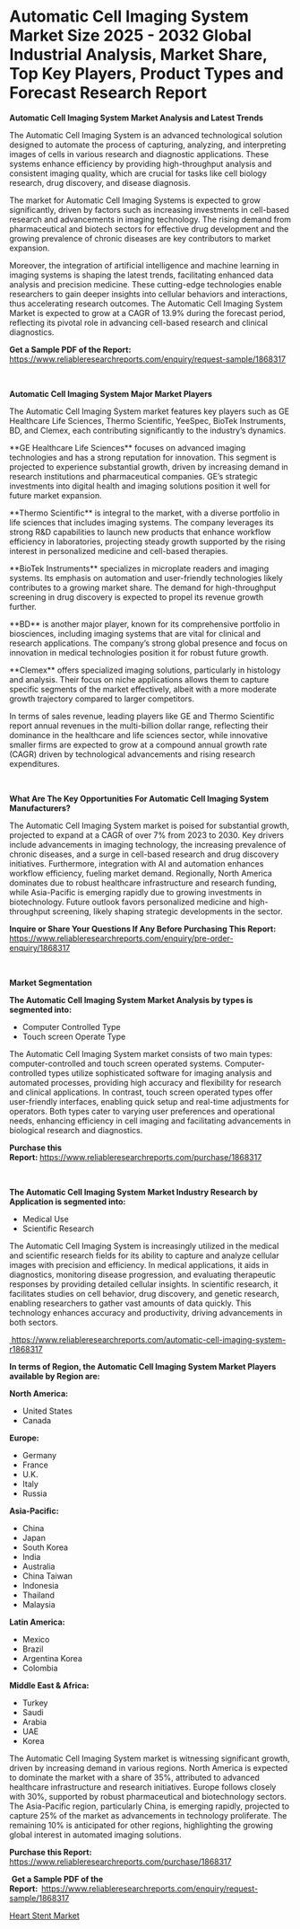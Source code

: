 <p><h1>Automatic Cell Imaging System Market Size 2025 - 2032 Global Industrial Analysis, Market Share, Top Key Players, Product Types and Forecast Research Report</h1></p><p><strong>Automatic Cell Imaging System Market Analysis and Latest Trends</strong></p>
<p><p>The Automatic Cell Imaging System is an advanced technological solution designed to automate the process of capturing, analyzing, and interpreting images of cells in various research and diagnostic applications. These systems enhance efficiency by providing high-throughput analysis and consistent imaging quality, which are crucial for tasks like cell biology research, drug discovery, and disease diagnosis.</p><p>The market for Automatic Cell Imaging Systems is expected to grow significantly, driven by factors such as increasing investments in cell-based research and advancements in imaging technology. The rising demand from pharmaceutical and biotech sectors for effective drug development and the growing prevalence of chronic diseases are key contributors to market expansion.</p><p>Moreover, the integration of artificial intelligence and machine learning in imaging systems is shaping the latest trends, facilitating enhanced data analysis and precision medicine. These cutting-edge technologies enable researchers to gain deeper insights into cellular behaviors and interactions, thus accelerating research outcomes. The Automatic Cell Imaging System Market is expected to grow at a CAGR of 13.9% during the forecast period, reflecting its pivotal role in advancing cell-based research and clinical diagnostics.</p></p>
<p><strong>Get a Sample PDF of the Report:&nbsp;</strong> <a href="https://www.reliableresearchreports.com/enquiry/request-sample/1868317?utm_campaign=2642&utm_medium=2&utm_source=Github&utm_content=ia&utm_term=04032025&utm_id=automatic-cell-imaging-system">https://www.reliableresearchreports.com/enquiry/request-sample/1868317</a></p>
<p>&nbsp;</p>
<p><strong>Automatic Cell Imaging System Major Market Players</strong></p>
<p><p>The Automatic Cell Imaging System market features key players such as GE Healthcare Life Sciences, Thermo Scientific, YeeSpec, BioTek Instruments, BD, and Clemex, each contributing significantly to the industry’s dynamics. </p><p>**GE Healthcare Life Sciences** focuses on advanced imaging technologies and has a strong reputation for innovation. This segment is projected to experience substantial growth, driven by increasing demand in research institutions and pharmaceutical companies. GE’s strategic investments into digital health and imaging solutions position it well for future market expansion.</p><p>**Thermo Scientific** is integral to the market, with a diverse portfolio in life sciences that includes imaging systems. The company leverages its strong R&D capabilities to launch new products that enhance workflow efficiency in laboratories, projecting steady growth supported by the rising interest in personalized medicine and cell-based therapies.</p><p>**BioTek Instruments** specializes in microplate readers and imaging systems. Its emphasis on automation and user-friendly technologies likely contributes to a growing market share. The demand for high-throughput screening in drug discovery is expected to propel its revenue growth further.</p><p>**BD** is another major player, known for its comprehensive portfolio in biosciences, including imaging systems that are vital for clinical and research applications. The company’s strong global presence and focus on innovation in medical technologies position it for robust future growth.</p><p>**Clemex** offers specialized imaging solutions, particularly in histology and analysis. Their focus on niche applications allows them to capture specific segments of the market effectively, albeit with a more moderate growth trajectory compared to larger competitors.</p><p>In terms of sales revenue, leading players like GE and Thermo Scientific report annual revenues in the multi-billion dollar range, reflecting their dominance in the healthcare and life sciences sector, while innovative smaller firms are expected to grow at a compound annual growth rate (CAGR) driven by technological advancements and rising research expenditures.</p></p>
<p>&nbsp;</p>
<p><strong>What Are The Key Opportunities For Automatic Cell Imaging System Manufacturers?</strong></p>
<p><p>The Automatic Cell Imaging System market is poised for substantial growth, projected to expand at a CAGR of over 7% from 2023 to 2030. Key drivers include advancements in imaging technology, the increasing prevalence of chronic diseases, and a surge in cell-based research and drug discovery initiatives. Furthermore, integration with AI and automation enhances workflow efficiency, fueling market demand. Regionally, North America dominates due to robust healthcare infrastructure and research funding, while Asia-Pacific is emerging rapidly due to growing investments in biotechnology. Future outlook favors personalized medicine and high-throughput screening, likely shaping strategic developments in the sector.</p></p>
<p><strong>Inquire or Share Your Questions If Any Before Purchasing This Report:</strong> <a href="https://www.reliableresearchreports.com/enquiry/pre-order-enquiry/1868317?utm_campaign=2642&utm_medium=2&utm_source=Github&utm_content=ia&utm_term=04032025&utm_id=automatic-cell-imaging-system">https://www.reliableresearchreports.com/enquiry/pre-order-enquiry/1868317</a></p>
<p>&nbsp;</p>
<p><strong>Market Segmentation</strong></p>
<p><strong>The Automatic Cell Imaging System Market Analysis by types is segmented into:</strong></p>
<p><ul><li>Computer Controlled Type</li><li>Touch screen Operate Type</li></ul></p>
<p><p>The Automatic Cell Imaging System market consists of two main types: computer-controlled and touch screen operated systems. Computer-controlled types utilize sophisticated software for imaging analysis and automated processes, providing high accuracy and flexibility for research and clinical applications. In contrast, touch screen operated types offer user-friendly interfaces, enabling quick setup and real-time adjustments for operators. Both types cater to varying user preferences and operational needs, enhancing efficiency in cell imaging and facilitating advancements in biological research and diagnostics.</p></p>
<p><strong>Purchase this Report:&nbsp;</strong><a href="https://www.reliableresearchreports.com/purchase/1868317?utm_campaign=2642&utm_medium=2&utm_source=Github&utm_content=ia&utm_term=04032025&utm_id=automatic-cell-imaging-system">https://www.reliableresearchreports.com/purchase/1868317</a></p>
<p>&nbsp;</p>
<p><strong>The Automatic Cell Imaging System Market Industry Research by Application is segmented into:</strong></p>
<p><ul><li>Medical Use</li><li>Scientific Research</li></ul></p>
<p><p>The Automatic Cell Imaging System is increasingly utilized in the medical and scientific research fields for its ability to capture and analyze cellular images with precision and efficiency. In medical applications, it aids in diagnostics, monitoring disease progression, and evaluating therapeutic responses by providing detailed cellular insights. In scientific research, it facilitates studies on cell behavior, drug discovery, and genetic research, enabling researchers to gather vast amounts of data quickly. This technology enhances accuracy and productivity, driving advancements in both sectors.</p></p>
<p><a href="https://www.reliableresearchreports.com/automatic-cell-imaging-system-r1868317?utm_campaign=2642&utm_medium=2&utm_source=Github&utm_content=ia&utm_term=04032025&utm_id=automatic-cell-imaging-system">&nbsp;https://www.reliableresearchreports.com/automatic-cell-imaging-system-r1868317</a></p>
<p><strong>In terms of Region, the Automatic Cell Imaging System Market Players available by Region are:</strong></p>
<p>
    <p> <strong> North America: </strong>
        <ul>
            <li>United States</li>
            <li>Canada</li>
        </ul>
        </p> 
    <p> <strong> Europe: </strong>
        <ul>
            <li>Germany</li>
            <li>France</li>
            <li>U.K.</li>
            <li>Italy</li>
            <li>Russia</li>
        </ul>
        </p> 
    <p> <strong> Asia-Pacific: </strong>
        <ul>
            <li>China</li>
            <li>Japan</li>
            <li>South Korea</li>
            <li>India</li>
            <li>Australia</li>
            <li>China Taiwan</li>
            <li>Indonesia</li>
            <li>Thailand</li>
            <li>Malaysia</li>
        </ul>
        </p> 
    <p> <strong> Latin America: </strong>
        <ul>
            <li>Mexico</li>
            <li>Brazil</li>
            <li>Argentina Korea</li>
            <li>Colombia</li>
        </ul>
        </p> 
    <p> <strong> Middle East & Africa: </strong>
        <ul>
            <li>Turkey</li>
            <li>Saudi</li>
            <li>Arabia</li>
            <li>UAE</li>
            <li>Korea</li>
        </ul>
    </p>
    </p>
<p><p>The Automatic Cell Imaging System market is witnessing significant growth, driven by increasing demand in various regions. North America is expected to dominate the market with a share of 35%, attributed to advanced healthcare infrastructure and research initiatives. Europe follows closely with 30%, supported by robust pharmaceutical and biotechnology sectors. The Asia-Pacific region, particularly China, is emerging rapidly, projected to capture 25% of the market as advancements in technology proliferate. The remaining 10% is anticipated for other regions, highlighting the growing global interest in automated imaging solutions.</p></p>
<p><strong>Purchase this Report: </strong><a href="https://www.reliableresearchreports.com/purchase/1868317?utm_campaign=2642&utm_medium=2&utm_source=Github&utm_content=ia&utm_term=04032025&utm_id=automatic-cell-imaging-system">https://www.reliableresearchreports.com/purchase/1868317</a></p>
<p>&nbsp;<strong>Get a Sample PDF of the Report:&nbsp;&nbsp;</strong><a href="https://www.reliableresearchreports.com/enquiry/request-sample/1868317?utm_campaign=2642&utm_medium=2&utm_source=Github&utm_content=ia&utm_term=04032025&utm_id=automatic-cell-imaging-system">https://www.reliableresearchreports.com/enquiry/request-sample/1868317</a></p>
<p><strong></strong></p>
<p><p><a href="https://github.com/ParvinKhatun77/Market-Research-Report-List-1/blob/main/heart-stent-market.md?utm_campaign=2642&utm_medium=2&utm_source=Github&utm_content=ia&utm_term=04032025&utm_id=automatic-cell-imaging-system">Heart Stent Market</a></p></p>